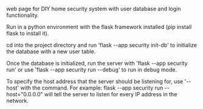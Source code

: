 web page for DIY home security system with user database and login functionality.

Run in a python environment with the flask framework installed (pip install flask to install it).

cd into the project directory and run 'flask --app security init-db' to initialize the database with a new user table.

Once the database is initialized, run the server with 'flask --app security run' or use 'flask --app security run --debug' to run in debug mode.

To specify the host address that the server should be listening for, use '--host' with the command. For example: flask --app security run --host="0.0.0.0"
will tell the server to listen for every IP address in the network.
